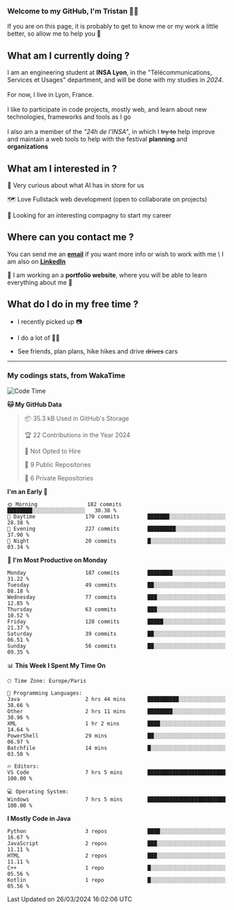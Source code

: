 ### Welcome to my GitHub, I'm Tristan 👨‍💻

If you are on this page, it is probably to get to know me or my work a little better, so allow me to help you 💁

## What am I currently doing ?

I am an engineering student at **INSA Lyon**, in the "Télécommunications, Services et Usages" department, and will be done with my studies in *2024*. \
\
For now, I live in Lyon, France. \
\
I like to participate in code projects, mostly web, and learn about new technologies, frameworks and tools as I go
\
\
I also am a member of the *"24h de l'INSA"*, in which I ~~try to~~  help improve and maintain a web tools to help with the festival **planning** and **organizations**

## What am I interested in ?
   
   🤖 Very curious about what AI has in store for us
   
   🗺️ Love Fullstack web development (open to collaborate on projects)

   🤔 Looking for an interesting compagny to start my career

## Where can you contact me ?

You can send me an **[email](mailto:tristan.dve@gmail.com)** if you want more info or wish to work with me \\
I am also on **[LinkedIn](https://www.linkedin.com/in/tristan-devin/)**

🚧 I am working an a **portfolio website**, where you will be able to learn everything about me 🚧

## What do I do in my free time ?

 - I recently picked up 📷
   
 - I do a lot of 🧗‍♂️
   
 - See friends, plan plans, hike hikes and drive ~~drives~~ cars

---
### My codings stats, from WakaTime

<!--START_SECTION:waka-->
![Code Time](http://img.shields.io/badge/Code%20Time-346%20hrs%2013%20mins-blue)

**🐱 My GitHub Data** 

> 📦 35.3 kB Used in GitHub's Storage 
 > 
> 🏆 22 Contributions in the Year 2024
 > 
> 🚫 Not Opted to Hire
 > 
> 📜 9 Public Repositories 
 > 
> 🔑 6 Private Repositories 
 > 
**I'm an Early 🐤** 

```text
🌞 Morning                182 commits         ████████░░░░░░░░░░░░░░░░░   30.38 % 
🌆 Daytime                170 commits         ███████░░░░░░░░░░░░░░░░░░   28.38 % 
🌃 Evening                227 commits         █████████░░░░░░░░░░░░░░░░   37.90 % 
🌙 Night                  20 commits          █░░░░░░░░░░░░░░░░░░░░░░░░   03.34 % 
```
📅 **I'm Most Productive on Monday** 

```text
Monday                   187 commits         ████████░░░░░░░░░░░░░░░░░   31.22 % 
Tuesday                  49 commits          ██░░░░░░░░░░░░░░░░░░░░░░░   08.18 % 
Wednesday                77 commits          ███░░░░░░░░░░░░░░░░░░░░░░   12.85 % 
Thursday                 63 commits          ███░░░░░░░░░░░░░░░░░░░░░░   10.52 % 
Friday                   128 commits         █████░░░░░░░░░░░░░░░░░░░░   21.37 % 
Saturday                 39 commits          ██░░░░░░░░░░░░░░░░░░░░░░░   06.51 % 
Sunday                   56 commits          ██░░░░░░░░░░░░░░░░░░░░░░░   09.35 % 
```


📊 **This Week I Spent My Time On** 

```text
🕑︎ Time Zone: Europe/Paris

💬 Programming Languages: 
Java                     2 hrs 44 mins       ██████████░░░░░░░░░░░░░░░   38.66 % 
Other                    2 hrs 11 mins       ████████░░░░░░░░░░░░░░░░░   30.96 % 
XML                      1 hr 2 mins         ████░░░░░░░░░░░░░░░░░░░░░   14.64 % 
PowerShell               29 mins             ██░░░░░░░░░░░░░░░░░░░░░░░   06.97 % 
Batchfile                14 mins             █░░░░░░░░░░░░░░░░░░░░░░░░   03.50 % 

🔥 Editors: 
VS Code                  7 hrs 5 mins        █████████████████████████   100.00 % 

💻 Operating System: 
Windows                  7 hrs 5 mins        █████████████████████████   100.00 % 
```

**I Mostly Code in Java** 

```text
Python                   3 repos             ████░░░░░░░░░░░░░░░░░░░░░   16.67 % 
JavaScript               2 repos             ███░░░░░░░░░░░░░░░░░░░░░░   11.11 % 
HTML                     2 repos             ███░░░░░░░░░░░░░░░░░░░░░░   11.11 % 
C++                      1 repo              █░░░░░░░░░░░░░░░░░░░░░░░░   05.56 % 
Kotlin                   1 repo              █░░░░░░░░░░░░░░░░░░░░░░░░   05.56 % 
```




 Last Updated on 26/03/2024 16:02:06 UTC
<!--END_SECTION:waka-->

